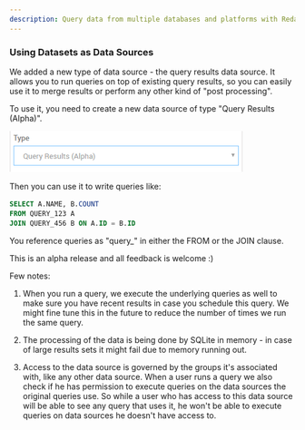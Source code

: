```yaml
---
description: Query data from multiple databases and platforms with Redash's own Query Results data source in SQLite - every data set becomes a data source.
---
```


### Using Datasets as Data Sources

We added a new type of data source - the query results data source. It allows you to run queries on top of existing query results, so you can easily use it to merge results or perform any other kind of "post processing".

To use it, you need to create a new data source of type "Query Results (Alpha)".

![](../assets/query_results.png)

Then you can use it to write queries like:

```sql
SELECT A.NAME, B.COUNT
FROM QUERY_123 A
JOIN QUERY_456 B ON A.ID = B.ID
```

You reference queries as "query_<id>" in either the FROM or the JOIN clause.

This is an alpha release and all feedback is welcome :)

Few notes:

1. When you run a query, we execute the underlying queries as well to make sure you have recent results in case you schedule this query. We might fine tune this in the future to reduce the number of times we run the same query.

2. The processing of the data is being done by SQLite in memory - in case of large results sets it might fail due to memory running out.

3. Access to the data source is governed by the groups it's associated with, like any other data source. When a user runs a query we also check if he has permission to execute queries on the data sources the original queries use. So while a user who has access to this data source will be able to see any query that uses it, he won't be able to execute queries on data sources he doesn't have access to.

